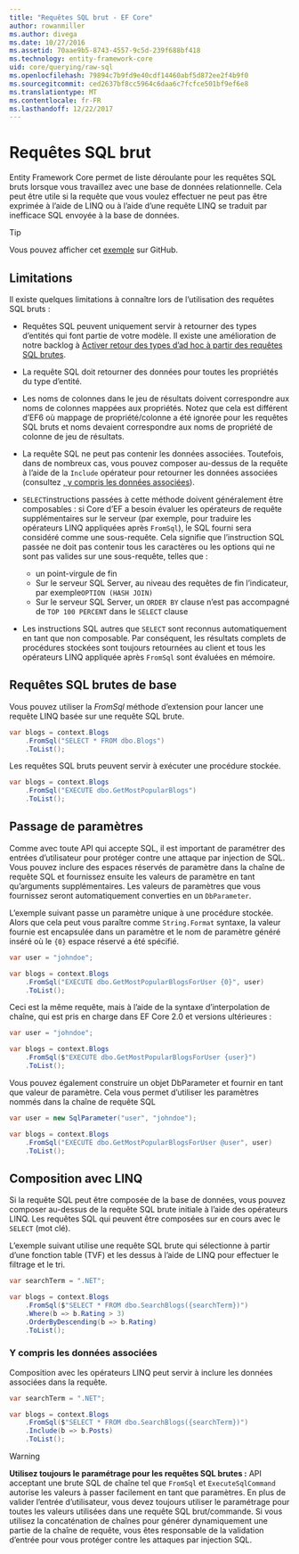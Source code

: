 ```yaml
---
title: "Requêtes SQL brut - EF Core"
author: rowanmiller
ms.author: divega
ms.date: 10/27/2016
ms.assetid: 70aae9b5-8743-4557-9c5d-239f688bf418
ms.technology: entity-framework-core
uid: core/querying/raw-sql
ms.openlocfilehash: 79894c7b9fd9e40cdf14460abf5d872ee2f4b9f0
ms.sourcegitcommit: ced2637bf8cc5964c6daa6c7fcfce501bf9ef6e8
ms.translationtype: MT
ms.contentlocale: fr-FR
ms.lasthandoff: 12/22/2017
---
```

# <a name="raw-sql-queries"></a>Requêtes SQL brut

Entity Framework Core permet de liste déroulante pour les requêtes SQL bruts lorsque vous travaillez avec une base de données relationnelle. Cela peut être utile si la requête que vous voulez effectuer ne peut pas être exprimée à l’aide de LINQ ou à l’aide d’une requête LINQ se traduit par inefficace SQL envoyée à la base de données.

> [!TIP]  
> Vous pouvez afficher cet [exemple](https://github.com/aspnet/EntityFramework.Docs/tree/master/samples/core/Querying) sur GitHub.

## <a name="limitations"></a>Limitations

Il existe quelques limitations à connaître lors de l’utilisation des requêtes SQL bruts :
* Requêtes SQL peuvent uniquement servir à retourner des types d’entités qui font partie de votre modèle. Il existe une amélioration de notre backlog à [Activer retour des types d’ad hoc à partir des requêtes SQL brutes](https://github.com/aspnet/EntityFramework/issues/1862).

* La requête SQL doit retourner des données pour toutes les propriétés du type d’entité.

* Les noms de colonnes dans le jeu de résultats doivent correspondre aux noms de colonnes mappées aux propriétés. Notez que cela est différent d’EF6 où mappage de propriété/colonne a été ignorée pour les requêtes SQL bruts et noms devaient correspondre aux noms de propriété de colonne de jeu de résultats.

* La requête SQL ne peut pas contenir les données associées. Toutefois, dans de nombreux cas, vous pouvez composer au-dessus de la requête à l’aide de la `Include` opérateur pour retourner les données associées (consultez [, y compris les données associées](#including-related-data)).

* `SELECT`instructions passées à cette méthode doivent généralement être composables : si Core d’EF a besoin évaluer les opérateurs de requête supplémentaires sur le serveur (par exemple, pour traduire les opérateurs LINQ appliquées après `FromSql`), le SQL fourni sera considéré comme une sous-requête. Cela signifie que l’instruction SQL passée ne doit pas contenir tous les caractères ou les options qui ne sont pas valides sur une sous-requête, telles que :
  * un point-virgule de fin
  * Sur le serveur SQL Server, au niveau des requêtes de fin l’indicateur, par exemple`OPTION (HASH JOIN)`
  * Sur le serveur SQL Server, un `ORDER BY` clause n’est pas accompagné de `TOP 100 PERCENT` dans le `SELECT` clause

* Les instructions SQL autres que `SELECT` sont reconnus automatiquement en tant que non composable. Par conséquent, les résultats complets de procédures stockées sont toujours retournées au client et tous les opérateurs LINQ appliquée après `FromSql` sont évaluées en mémoire. 

## <a name="basic-raw-sql-queries"></a>Requêtes SQL brutes de base

Vous pouvez utiliser la *FromSql* méthode d’extension pour lancer une requête LINQ basée sur une requête SQL brute.

<!-- [!code-csharp[Main](samples/core/Querying/Querying/RawSQL/Sample.cs)] -->
``` csharp
var blogs = context.Blogs
    .FromSql("SELECT * FROM dbo.Blogs")
    .ToList();
```

Les requêtes SQL bruts peuvent servir à exécuter une procédure stockée.

<!-- [!code-csharp[Main](samples/core/Querying/Querying/RawSQL/Sample.cs)] -->
``` csharp
var blogs = context.Blogs
    .FromSql("EXECUTE dbo.GetMostPopularBlogs")
    .ToList();
```

## <a name="passing-parameters"></a>Passage de paramètres

Comme avec toute API qui accepte SQL, il est important de paramétrer des entrées d’utilisateur pour protéger contre une attaque par injection de SQL. Vous pouvez inclure des espaces réservés de paramètre dans la chaîne de requête SQL et fournissez ensuite les valeurs de paramètre en tant qu’arguments supplémentaires. Les valeurs de paramètres que vous fournissez seront automatiquement converties en un `DbParameter`.

L’exemple suivant passe un paramètre unique à une procédure stockée. Alors que cela peut vous paraître comme `String.Format` syntaxe, la valeur fournie est encapsulée dans un paramètre et le nom de paramètre généré inséré où le `{0}` espace réservé a été spécifié.

<!-- [!code-csharp[Main](samples/core/Querying/Querying/RawSQL/Sample.cs)] -->
``` csharp
var user = "johndoe";

var blogs = context.Blogs
    .FromSql("EXECUTE dbo.GetMostPopularBlogsForUser {0}", user)
    .ToList();
```

Ceci est la même requête, mais à l’aide de la syntaxe d’interpolation de chaîne, qui est pris en charge dans EF Core 2.0 et versions ultérieures :

<!-- [!code-csharp[Main](samples/core/Querying/Querying/RawSQL/Sample.cs)] -->
``` csharp
var user = "johndoe";

var blogs = context.Blogs
    .FromSql($"EXECUTE dbo.GetMostPopularBlogsForUser {user}")
    .ToList();
```

Vous pouvez également construire un objet DbParameter et fournir en tant que valeur de paramètre. Cela vous permet d’utiliser les paramètres nommés dans la chaîne de requête SQL

<!-- [!code-csharp[Main](samples/core/Querying/Querying/RawSQL/Sample.cs)] -->
``` csharp
var user = new SqlParameter("user", "johndoe");

var blogs = context.Blogs
    .FromSql("EXECUTE dbo.GetMostPopularBlogsForUser @user", user)
    .ToList();
```

## <a name="composing-with-linq"></a>Composition avec LINQ

Si la requête SQL peut être composée de la base de données, vous pouvez composer au-dessus de la requête SQL brute initiale à l’aide des opérateurs LINQ. Les requêtes SQL qui peuvent être composées sur en cours avec le `SELECT` (mot clé).

L’exemple suivant utilise une requête SQL brute qui sélectionne à partir d’une fonction table (TVF) et les dessus à l’aide de LINQ pour effectuer le filtrage et le tri.

<!-- [!code-csharp[Main](samples/core/Querying/Querying/RawSQL/Sample.cs)] -->
``` csharp
var searchTerm = ".NET";

var blogs = context.Blogs
    .FromSql($"SELECT * FROM dbo.SearchBlogs({searchTerm})")
    .Where(b => b.Rating > 3)
    .OrderByDescending(b => b.Rating)
    .ToList();
```

### <a name="including-related-data"></a>Y compris les données associées

Composition avec les opérateurs LINQ peut servir à inclure les données associées dans la requête.

<!-- [!code-csharp[Main](samples/core/Querying/Querying/RawSQL/Sample.cs)] -->
``` csharp
var searchTerm = ".NET";

var blogs = context.Blogs
    .FromSql($"SELECT * FROM dbo.SearchBlogs({searchTerm})")
    .Include(b => b.Posts)
    .ToList();
```

> [!WARNING]  
> **Utilisez toujours le paramétrage pour les requêtes SQL brutes :** API acceptant une brute SQL de chaîne tel que `FromSql` et `ExecuteSqlCommand` autorise les valeurs à passer facilement en tant que paramètres. En plus de valider l’entrée d’utilisateur, vous devez toujours utiliser le paramétrage pour toutes les valeurs utilisées dans une requête SQL brut/commande. Si vous utilisez la concaténation de chaînes pour générer dynamiquement une partie de la chaîne de requête, vous êtes responsable de la validation d’entrée pour vous protéger contre les attaques par injection SQL.
